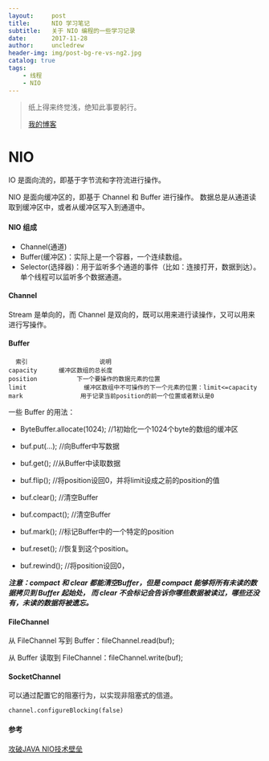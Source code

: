 ```yaml
---
layout:     post
title:      NIO 学习笔记
subtitle:   关于 NIO 编程的一些学习记录
date:       2017-11-28
author:     uncledrew
header-img: img/post-bg-re-vs-ng2.jpg
catalog: true
tags:
    - 线程
    - NIO
---
```


> 纸上得来终觉浅，绝知此事要躬行。
>
> [我的博客](http://uncledrew.405go.cn/)


# NIO
IO 是面向流的，即基于字节流和字符流进行操作。

NIO 是面向缓冲区的，即基于 Channel 和 Buffer 进行操作。
数据总是从通道读取到缓冲区中，或者从缓冲区写入到通道中。

#### NIO 组成
- Channel(通道)
- Buffer(缓冲区)：实际上是一个容器，一个连续数组。
- Selector(选择器)：用于监听多个通道的事件（比如：连接打开，数据到达）。单个线程可以监听多个数据通道。

#### Channel
Stream 是单向的，而 Channel 是双向的，既可以用来进行读操作，又可以用来进行写操作。

#### Buffer
      索引	                说明
    capacity      缓冲区数组的总长度
    position	       下一个要操作的数据元素的位置
    limit	             缓冲区数组中不可操作的下一个元素的位置：limit<=capacity
    mark	            用于记录当前position的前一个位置或者默认是0

一些 Buffer 的用法：
- ByteBuffer.allocate(1024);    //1初始化一个1024个byte的数组的缓冲区
- buf.put(…);    //向Buffer中写数据
- buf.get();    //从Buffer中读取数据
- buf.flip();    //将position设回0，并将limit设成之前的position的值
- buf.clear();    //清空Buffer
- buf.compact();    //清空Buffer

- buf.mark();    //标记Buffer中的一个特定的position
- buf.reset();    //恢复到这个position。
- buf.rewind();    //将position设回0，

***注意：compact 和 clear 都能清空Buffer，但是 compact 能够将所有未读的数据拷贝到 Buffer 起始处，
而 clear 不会标记会告诉你哪些数据被读过，哪些还没有，未读的数据将被遗忘。***

#### FileChannel
从 FileChannel 写到 Buffer：fileChannel.read(buf);

从 Buffer 读取到 FileChannel：fileChannel.write(buf);

#### SocketChannel
可以通过配置它的阻塞行为，以实现非阻塞式的信道。
```
channel.configureBlocking(false)
```

#### 参考
[攻破JAVA NIO技术壁垒](http://www.importnew.com/19816.html#comment-580756)
